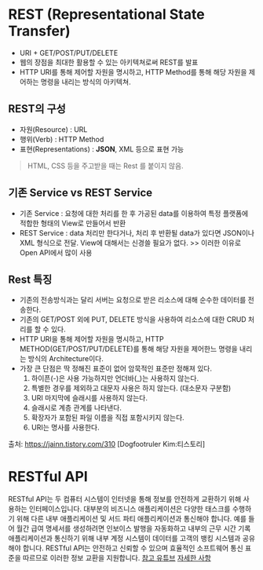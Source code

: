 # REST (Representational State Transfer)

- URI + GET/POST/PUT/DELETE
- 웹의 장점을 최대한 활용할 수 있는 아키텍쳐로써 REST를 발표
- HTTP URI를 통해 제어할 자원을 명시하고, HTTP Method를 통해 해당 자원을 제어하는 명령을 내리는 방식의 아키텍쳐.


## REST의 구성

- 자원(Resource) : URL
- 행위(Verb) : HTTP Method
- 표현(Representations) : **JSON**, XML 등으로 표현 가능
> HTML, CSS 등을 주고받을 때는 Rest 를 붙이지 않음.


## 기존 Service vs REST Service

- 기존 Service : 요청에 대한 처리를 한 후 가공된 data를 이용하여 특정 플랫폼에 적합한 형태의 View로 만들어서 반환
- REST Service : data 처리만 한다거나, 처리 후 반환될 data가 있다면 JSON이나 XML 형식으로 전달. View에 대해서는 신경쓸 필요가 없다. >> 이러한 이유로 Open API에서 많이 사용

## Rest 특징

- 기존의 전송방식과는 달리 서버는 요청으로 받은 리소스에 대해 순수한 데이터를 전송한다.
- 기존의 GET/POST 외에 PUT, DELETE 방식을 사용하여 리소스에 대한 CRUD 처리를 할 수 있다.
- HTTP URI을 통해 제어할 자원을 명시하고, HTTP METHOD(GET/POST/PUT/DELETE)를 통해 해당 자원을 제어한느 명령을 내리는 방식의 Architecture이다.
- 가장 큰 단점은 딱 정해진 표준이 없어 암묵적인 표준만 정해져 있다.
  1) 하이픈(-)은 사용 가능하지만 언더바(_)는 사용하지 않는다.
  2) 특별한 경우를 제외하고 대문자 사용은 하지 않는다. (대소문자 구분함)
  3) URI 마지막에 슬래시를 사용하지 않는다.
  4) 슬래시로 계층 관계를 나타낸다.
  5) 확장자가 포함된 파일 이름을 직접 포함시키지 않는다.
  6) URI는 명사를 사용한다.
  
출처: https://jainn.tistory.com/310 [Dogfootruler Kim:티스토리]

# RESTful API

RESTful API는 두 컴퓨터 시스템이 인터넷을 통해 정보를 안전하게 교환하기 위해 사용하는 인터페이스입니다. 대부분의 비즈니스 애플리케이션은 다양한 태스크를 수행하기 위해 다른 내부 애플리케이션 및 서드 파티 애플리케이션과 통신해야 합니다. 예를 들어 월간 급여 명세서를 생성하려면 인보이스 발행을 자동화하고 내부의 근무 시간 기록 애플리케이션과 통신하기 위해 내부 계정 시스템이 데이터를 고객의 뱅킹 시스템과 공유해야 합니다. RESTful API는 안전하고 신뢰할 수 있으며 효율적인 소프트웨어 통신 표준을 따르므로 이러한 정보 교환을 지원합니다.
[참고 유튜브](https://www.youtube.com/watch?v=iOueE9AXDQQ&ab_channel=%EC%96%84%ED%8C%8D%ED%95%9C%EC%BD%94%EB%94%A9%EC%82%AC%EC%A0%84)
[자세한 사항](https://www.ics.uci.edu/~fielding/pubs/dissertation/rest_arch_style.htm)
